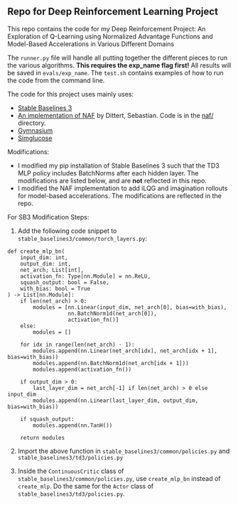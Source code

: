 ## Repo for Deep Reinforcement Learning Project
This repo contains the code for my Deep Reinforcement Project: An Exploration of Q-Learning using Normalized Advantage Functions and Model-Based Accelerations in Various Different Domains

The `runner.py` file will handle all putting together the different pieces to run the various algorithms. **This requires the exp_name flag first!** All results will be saved in `evals/exp_name`. The `test.sh` contains examples of how to run the code from the command line.

The code for this project uses mainly uses:
- [Stable Baselines 3](https://github.com/DLR-RM/stable-baselines3)
- [An implementation of NAF](https://github.com/BY571/Normalized-Advantage-Function-NAF-) by Dittert, Sebastian. Code is in the [naf/](naf/) directory.
- [Gymnasium](https://github.com/Farama-Foundation/Gymnasium)
- [Simglucose](https://github.com/jxx123/simglucose)

Modifications:
- I modified my pip installation of Stable Baselines 3 such that the TD3 MLP policy includes BatchNorms after each hidden layer. The modifications are listed below, and are **not** reflected in this repo.
- I modified the NAF implementation to add iLQG and imagination rollouts for model-based accelerations. The modifications are reflected in the repo.

For SB3 Modification Steps:
1. Add the following code snippet to `stable_baselines3/common/torch_layers.py`:

```
def create_mlp_bn(
    input_dim: int,
    output_dim: int,
    net_arch; List[int],
    activation_fn: Type[nn.Module] = nn.ReLU,
    squash_output: bool = False,
    with_bias: bool = True
) -> List[nn.Module]:
    if len(net_arch) > 0:
        modules = [nn.Linear(input_dim, net_arch[0], bias=with_bias),
                   nn.BatchNorm1d(net_arch[0]),
                   activation_fn()]
    else:
        modules = []

    for idx in range(len(net_arch) - 1):
        modules.append(nn.Linear(net_arch[idx], net_arch[idx + 1], bias=with_bias))
        modules.append(nn.BatchNorm1d(net_arch[idx + 1]))
        modules.append(activation_fn())

    if output_dim > 0:
        last_layer_dim = net_arch[-1] if len(net_arch) > 0 else input_dim
        modules.append(nn.Linear(last_layer_dim, output_dim, bias=with_bias))
    
    if squash_output:
        modules.append(nn.TanH())

    return modules
```

2. Import the above function in `stable_baselines3/common/policies.py` and `stable_baselines3/td3/policies.py`

3. Inside the `ContinuousCritic` class of `stable_baselines3/common/policies.py`, use `create_mlp_bn` instead of `create_mlp`. Do the same for the `Actor` class of `stable_baselines3/td3/policies.py`.
